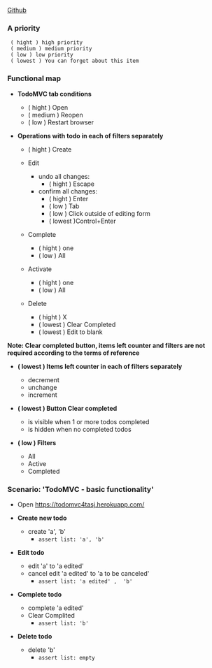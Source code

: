 [Github](https://github.com/fkthereality/codarium/blob/ToDoMVC/todoMVC-test-plan.md)
### A priority ###
     ( hight ) high priority
     ( medium ) medium priority
     ( low ) low priority
     ( lowest ) You can forget about this item

### Functional map ###
* **TodoMVC tab conditions**
    - ( hight ) Open
    - ( medium ) Reopen
    - ( low ) Restart browser

* **Operations with todo in each of filters separately**
    - ( hight ) Create 
    - Edit 
      - undo all changes:    
          -  ( hight ) Escape 
      - confirm all changes:
          -  ( hight ) Enter      
          -  ( low ) Tab
          -  ( low ) Click outside of editing form           
          -  ( lowest )Control+Enter



    - Complete 
      - ( hight ) one 
      - ( low ) All

    - Activate  
      - ( hight ) one 
      - ( low ) All

    - Delete 
       - ( hight ) X 
       - ( lowest ) Clear Completed
       - ( lowest ) Edit to blank


**Note: Clear completed button, items left counter and filters are not required according to the terms of reference**
* **( lowest ) Items left counter in each of filters separately**
  
    - decrement
    - unchange
    - increment

* **( lowest ) Button Clear completed**
    - is visible when  1 or more todos completed
    - is hidden when no completed todos
    
* **( low ) Filters**
    - All
    - Active
    - Completed  
  
  
### Scenario: 'TodoMVC - basic functionality' ###

* Open https://todomvc4tasj.herokuapp.com/

 * **Create new todo** 
   * create 'a', 'b'
     + `assert list: 'a', 'b'`
     
 * **Edit todo** 
   * edit 'a' to 'a edited'
   * cancel edit 'a edited' to 'a to be canceled' 
     + `assert list: 'a edited' ,  'b'`
     
* **Complete todo** 
  * complete 'a edited'
  * Clear Complited 
      + `assert list: 'b'`
      
* **Delete todo** 
  * delete 'b'
       + `assert list: empty` 
